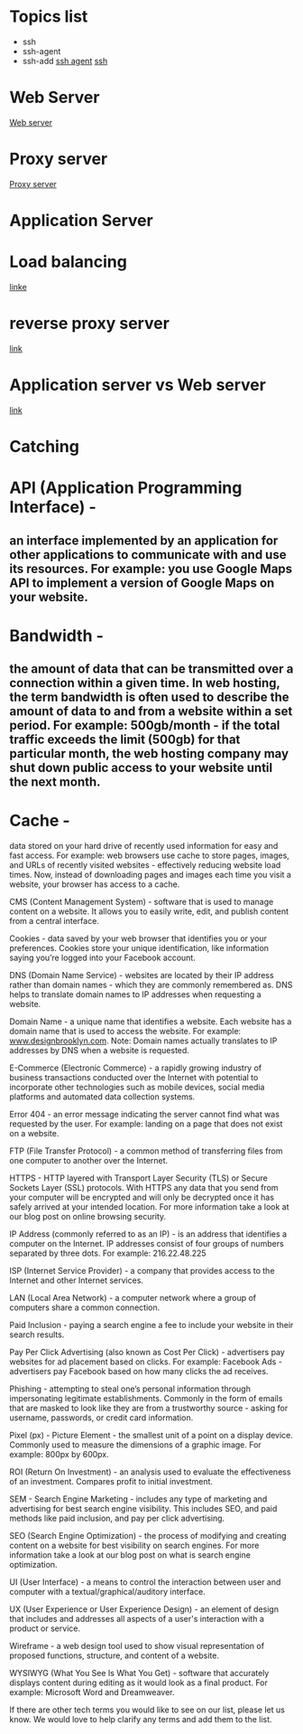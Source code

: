 # Topics list
- ssh
- ssh-agent
- ssh-add
[ssh agent](https://kb.iu.edu/d/aeww)
[ssh](https://kb.iu.edu/d/aews)

# Web Server
[Web server](https://developer.mozilla.org/en-US/docs/Learn/Common_questions/What_is_a_web_server)

# Proxy server
[Proxy server](https://www.digitalcitizen.life/simple-questions-what-proxy-server-why-would-you-use-one)
# Application Server

# Load balancing
[linke](https://www.nginx.com/resources/glossary/load-balancing/)

# reverse proxy server 
[link](https://www.nginx.com/resources/glossary/reverse-proxy-server/)

# Application server vs Web server
[link](https://www.nginx.com/resources/glossary/application-server-vs-web-server/)

# Catching

# API (Application Programming Interface) - 
## an interface implemented by an application for other applications to communicate with and use its resources. For example: you use Google Maps API to implement a version of Google Maps on your website.

# Bandwidth - 
## the amount of data that can be transmitted over a connection within a given time. In web hosting, the term bandwidth is often used to describe the amount of data to and from a website within a set period. For example: 500gb/month - if the total traffic exceeds the limit (500gb) for that particular month, the web hosting company may shut down public access to your website until the next month.

# Cache - 
data stored on your hard drive of recently used information for easy and fast access. For example: web browsers use cache to store pages, images, and URLs of recently visited websites - effectively reducing website load times. Now, instead of downloading pages and images each time you visit a website, your browser has access to a cache.

CMS (Content Management System) - software that is used to manage content on a website. It allows you to easily write, edit, and publish content from a central interface.

Cookies - data saved by your web browser that identifies you or your preferences. Cookies store your unique identification, like information saying you’re logged into your Facebook account.

DNS (Domain Name Service) - websites are located by their IP address rather than domain names - which they are commonly remembered as. DNS helps to translate domain names to IP addresses when requesting a website.

Domain Name - a unique name that identifies a website. Each website has a domain name that is used to access the website. For example: www.designbrooklyn.com.
Note: Domain names actually translates to IP addresses by DNS when a website is requested.

E-Commerce (Electronic Commerce) - a rapidly growing industry of business transactions conducted over the Internet with potential to incorporate other technologies such as mobile devices, social media platforms and automated data collection systems.

Error 404 - an error message indicating the server cannot find what was requested by the user. For example: landing on a page that does not exist on a website.

FTP (File Transfer Protocol) - a common method of transferring files from one computer to another over the Internet.

HTTPS - HTTP layered with Transport Layer Security (TLS) or Secure Sockets Layer (SSL) protocols. With HTTPS any data that you send from your computer will be encrypted and will only be decrypted once it has safely arrived at your intended location. For more information take a look at our blog post on online browsing security.

IP Address (commonly referred to as an IP) - is an address that identifies a computer on the Internet. IP addresses consist of four groups of numbers separated by three dots. For example: 216.22.48.225

ISP (Internet Service Provider) - a company that provides access to the Internet and other Internet services.

LAN (Local Area Network) - a computer network where a group of computers share a common connection.

Paid Inclusion - paying a search engine a fee to include your website in their search results.

Pay Per Click Advertising (also known as Cost Per Click) - advertisers pay websites for ad placement based on clicks. For example: Facebook Ads - advertisers pay Facebook based on how many clicks the ad receives.

Phishing - attempting to steal one’s personal information through impersonating legitimate establishments. Commonly in the form of emails that are masked to look like they are from a trustworthy source - asking for username, passwords, or credit card information.

Pixel (px) - Picture Element - the smallest unit of a point on a display device. Commonly used to measure the dimensions of a graphic image. For example: 800px by 600px.

ROI (Return On Investment) - an analysis used to evaluate the effectiveness of an investment. Compares profit to initial investment.

SEM - Search Engine Marketing - includes any type of marketing and advertising for best search engine visibility. This includes SEO, and paid methods like paid inclusion, and pay per click advertising.

SEO (Search Engine Optimization) - the process of modifying and creating content on a website for best visibility on search engines. For more information take a look at our blog post on what is search engine optimization.

UI (User Interface) - a means to control the interaction between user and computer with a textual/graphical/auditory interface.

UX (User Experience or User Experience Design) - an element of design that includes and addresses all aspects of a user's interaction with a product or service.

Wireframe - a web design tool used to show visual representation of proposed functions, structure, and content of a website.

WYSIWYG (What You See Is What You Get) - software that accurately displays content during editing as it would look as a final product. For example: Microsoft Word and Dreamweaver.

If there are other tech terms you would like to see on our list, please let us know. We would love to help clarify any terms and add them to the list.
